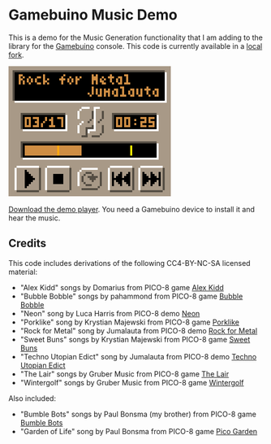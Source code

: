 # Gamebuino Music Demo

This is a demo for the Music Generation functionality that I am adding to the library for the [Gamebuino][] console.
This code is currently available in a [local fork](https://github.com/erwinbonsma/Gamebuino-META.git).

![Animated gif of the music player](MusicDemo.gif)

[Download the demo player][MusicDemoGB].
You need a Gamebuino device to install it and hear the music.

Credits
-------
This code includes derivations of the following CC4-BY-NC-SA licensed material:

*   "Alex Kidd" songs by Domarius from PICO-8 game [Alex Kidd][]
*   "Bubble Bobble" songs by pahammond from PICO-8 game [Bubble Bobble][]
*   "Neon" song by Luca Harris from PICO-8 demo [Neon][]
*   "Porklike" song by Krystian Majewski from PICO-8 game [Porklike][]
*   "Rock for Metal" song by Jumalauta from PICO-8 demo [Rock for Metal][]
*   "Sweet Buns" songs by Krystian Majewski from PICO-8 game [Sweet Buns][]
*   "Techno Utopian Edict" song by Jumalauta from PICO-8 demo [Techno Utopian Edict][]
*   "The Lair" songs by Gruber Music from PICO-8 game [The Lair][]
*   "Wintergolf" songs by Gruber Music from PICO-8 game [Wintergolf][]

Also included:
*   "Bumble Bots" songs by Paul Bonsma (my brother) from PICO-8 game [Bumble Bots][]
*   "Garden of Life" song by Paul Bonsma from PICO-8 game [Pico Garden][]

[Gamebuino]: https://gamebuino.com
[Alex Kidd]: https://www.lexaloffle.com/bbs/?tid=30218
[Bubble Bobble]: https://www.lexaloffle.com/bbs/?tid=37748
[Bumble Bots]: https://www.lexaloffle.com/bbs/?tid=30250
[Neon]: https://www.lexaloffle.com/bbs/?pid=74526
[Pico Garden]: https://www.lexaloffle.com/bbs/?tid=46650
[Porklike]: https://www.lexaloffle.com/bbs/?tid=37045
[Rock for Metal]: https://www.lexaloffle.com/bbs/?tid=31747
[Sweet Buns]: https://www.lexaloffle.com/bbs/?tid=31864
[Techno Utopian Edict]: https://www.lexaloffle.com/bbs/?tid=33486
[The Lair]: https://www.lexaloffle.com/bbs/?tid=4051
[Wintergolf]: https://www.lexaloffle.com/bbs/?tid=31956

[MusicDemoGB]: https://gamebuino.com/creations/music-demo
